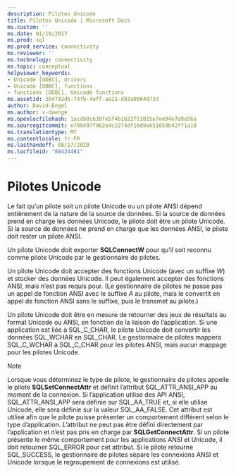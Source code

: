 ```yaml
---
description: Pilotes Unicode
title: Pilotes Unicode | Microsoft Docs
ms.custom: ''
ms.date: 01/19/2017
ms.prod: sql
ms.prod_service: connectivity
ms.reviewer: ''
ms.technology: connectivity
ms.topic: conceptual
helpviewer_keywords:
- Unicode [ODBC], drivers
- Unicode [ODBC], functions
- functions [ODBC], Unicode functions
ms.assetid: 3b4742d5-74fb-4aff-aa21-d83a0064d73d
author: David-Engel
ms.author: v-daenge
ms.openlocfilehash: 1acdb0c630fe5f4b1b22f51015e7ee94e7d8a56a
ms.sourcegitcommit: e700497f962e4c2274df16d9e651059b42ff1a10
ms.translationtype: MT
ms.contentlocale: fr-FR
ms.lasthandoff: 08/17/2020
ms.locfileid: "88424481"
---
```

# <a name="unicode-drivers"></a>Pilotes Unicode
Le fait qu’un pilote soit un pilote Unicode ou un pilote ANSI dépend entièrement de la nature de la source de données. Si la source de données prend en charge les données Unicode, le pilote doit être un pilote Unicode. Si la source de données ne prend en charge que les données ANSI, le pilote doit rester un pilote ANSI.  
  
 Un pilote Unicode doit exporter **SQLConnectW** pour qu’il soit reconnu comme pilote Unicode par le gestionnaire de pilotes.  
  
 Un pilote Unicode doit accepter des fonctions Unicode (avec un suffixe *W*) et stocker des données Unicode. Il peut également accepter des fonctions ANSI, mais n’est pas requis pour. (Le gestionnaire de pilotes ne passe pas un appel de fonction ANSI avec le suffixe *A* au pilote, mais le convertit en appel de fonction ANSI sans le suffixe, puis le transmet au pilote.)  
  
 Un pilote Unicode doit être en mesure de retourner des jeux de résultats au format Unicode ou ANSI, en fonction de la liaison de l’application. Si une application est liée à SQL_C_CHAR, le pilote Unicode doit convertir les données SQL_WCHAR en SQL_CHAR. Le gestionnaire de pilotes mappera SQL_C_WCHAR à SQL_C_CHAR pour les pilotes ANSI, mais aucun mappage pour les pilotes Unicode.  
  
> [!NOTE]  
>  Lorsque vous déterminez le type de pilote, le gestionnaire de pilotes appelle le pilote **SQLSetConnectAttr** et définit l’attribut SQL_ATTR_ANSI_APP au moment de la connexion. Si l’application utilise des API ANSI, SQL_ATTR_ANSI_APP sera définie sur SQL_AA_TRUE et, si elle utilise Unicode, elle sera définie sur la valeur SQL_AA_FALSE. Cet attribut est utilisé afin que le pilote puisse présenter un comportement différent selon le type d’application. L’attribut ne peut pas être défini directement par l’application et n’est pas pris en charge par **SQLGetConnectAttr**. Si un pilote présente le même comportement pour les applications ANSI et Unicode, il doit retourner SQL_ERROR pour cet attribut. Si le pilote retourne SQL_SUCCESS, le gestionnaire de pilotes sépare les connexions ANSI et Unicode lorsque le regroupement de connexions est utilisé.
